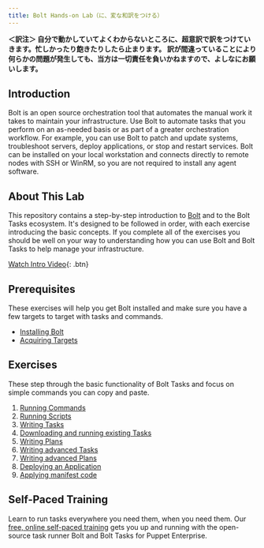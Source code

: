 ```yaml
---
title: Bolt Hands-on Lab（に、変な和訳をつける）
---
```


**＜訳注＞
自分で動かしていてよくわからないところに、超意訳で訳をつけていきます。忙しかったり飽きたりしたら止まります。
訳が間違っていることにより何らかの問題が発生しても、当方は一切責任を負いかねますので、よしなにお願いします。**


## Introduction

Bolt is an open source orchestration tool that automates the manual work it takes to maintain your infrastructure. Use Bolt to automate tasks that you perform on an as-needed basis or as part of a greater orchestration workflow. For example, you can use Bolt to patch and update systems, troubleshoot servers, deploy applications, or stop and restart services. Bolt can be installed on your local workstation and connects directly to remote nodes with SSH or WinRM, so you are not required to install any agent software.

## About This Lab

This repository contains a step-by-step introduction to [Bolt](https://github.com/puppetlabs/bolt) and to the Bolt Tasks ecosystem. It's designed to be followed in order, with each exercise introducing the basic concepts. If you complete all of the exercises you should be well on your way to understanding how you can use Bolt and Bolt Tasks to help manage your infrastructure.

[Watch Intro Video](https://www.youtube.com/watch?v=9Z7nYlspUJw){: .btn}

## Prerequisites

These exercises will help you get Bolt installed and make sure you have a few targets to target with tasks and commands. 

- [Installing Bolt](lab/01-installing-bolt)
- [Acquiring Targets](lab/02-acquiring-targets)

## Exercises

These step through the basic functionality of Bolt Tasks and focus on simple commands you can copy and paste.

1. [Running Commands](lab/03-running-commands)
1. [Running Scripts](lab/04-running-scripts)
1. [Writing Tasks](lab/05-writing-tasks)
1. [Downloading and running existing Tasks](lab/06-downloading-and-running-existing-tasks)
1. [Writing Plans](lab/07-writing-plans)
1. [Writing advanced Tasks](lab/08-writing-advanced-tasks)
1. [Writing advanced Plans](lab/09-writing-advanced-plans)
1. [Deploying an Application](lab/10-deploying-an-application)
1. [Applying manifest code](lab/11-apply-manifest-code)

## Self-Paced Training

Learn to run tasks everywhere you need them, when you need them. Our [free, online self-paced training](https://learn.puppet.com/course/puppet-orchestration-bolt-and-tasks) gets you up and running with the open-source task runner Bolt and Bolt Tasks for Puppet Enterprise.
